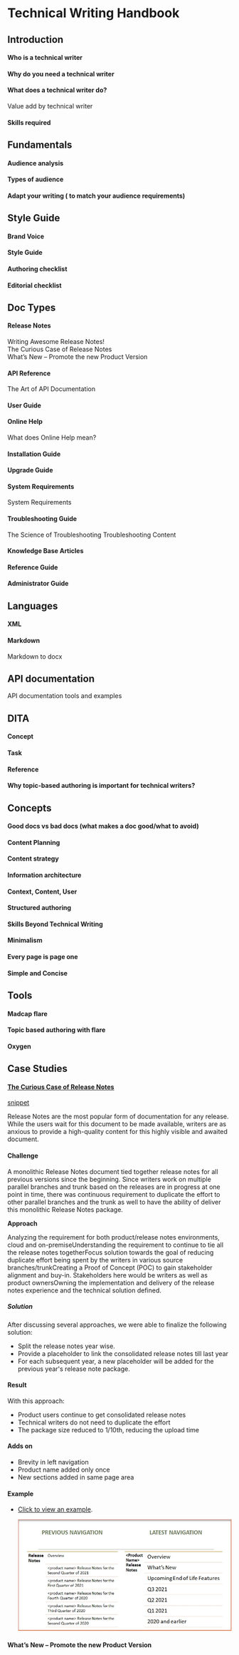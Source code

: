 # Technical Writing Handbook

## Introduction

#### Who is a technical writer 
#### Why do you need a technical writer 
#### What does a technical writer do? 
Value add by technical writer 
#### Skills required

## Fundamentals 

#### Audience analysis 
#### Types of audience 
#### Adapt your writing ( to match your audience requirements)

## Style Guide
#### Brand Voice
#### Style Guide
#### Authoring checklist
#### Editorial checklist


## Doc Types

#### Release  Notes
Writing Awesome Release Notes!  
The Curious Case of Release Notes  
What’s New – Promote the new Product Version
#### API Reference
The Art of API Documentation
#### User Guide
#### Online Help 
What does Online Help mean?
#### Installation Guide
#### Upgrade Guide
#### System Requirements
System Requirements
#### Troubleshooting Guide
The Science of Troubleshooting
Troubleshooting Content
#### Knowledge Base Articles
#### Reference Guide
#### Administrator Guide
## Languages 
#### XML 
#### Markdown
Markdown to docx


## API documentation

API documentation tools and examples
## DITA
#### Concept 
#### Task
#### Reference
#### Why topic-based authoring is important for technical writers?
## Concepts
#### Good docs vs bad docs (what makes a doc good/what to avoid)
#### Content Planning 
#### Content strategy 
#### Information architecture 
#### Context, Content, User
#### Structured authoring
#### Skills Beyond Technical Writing
#### Minimalism
#### Every page is page one
#### Simple and Concise
## Tools
#### Madcap flare
#### Topic based authoring with flare
#### Oxygen

## Case Studies

#### [The Curious Case of Release Notes](the-curious-case-of-release-notes)

[snippet](the-curious-case-of-release-notes.md ':include')

Release Notes are the most popular form of documentation for any release. While the users wait for this document to be made available, writers are as anxious to provide a high-quality content for this highly visible and awaited document. 

#### Challenge

A monolithic Release Notes document tied together release notes for all previous versions since the beginning. Since writers work on multiple parallel branches and trunk based on the releases are in progress at one point in time, there was continuous requirement to duplicate the effort to other parallel branches and the trunk as well to have the ability of deliver this monolithic Release Notes package.

**Approach**

Analyzing the requirement for both product/release notes environments, cloud and on-premiseUnderstanding the requirement to continue to tie all the release notes togetherFocus solution towards the goal of reducing duplicate effort being spent by the writers in various source branches/trunkCreating a Proof of Concept (POC) to gain stakeholder alignment and buy-in. Stakeholders here would be writers as well as product ownersOwning the implementation and delivery of the release notes experience and the technical solution defined.

##### **Solution**

After discussing several approaches, we were able to finalize the following solution:

- Split the release notes year wise.
- Provide a placeholder to link the consolidated release notes till last year
- For each subsequent year, a new placeholder will be added for the previous year's release note package.

#### Result

With this approach:

- Product users continue to get consolidated release notes 
- Technical writers do not need to duplicate the effort
- The package size reduced to 1/10th, reducing the upload time

#### Adds on

- Brevity in left navigation
- Product name added only once
- New sections added in same page area

#### Example

- [Click to view an example](ge.com/digital/documentation/predix-apm/latest/release-notes/previous/2021/release-notes.html).

    ![Example](./images/curious-case-of-release-notes.png)

#### What’s New – Promote the new Product Version
